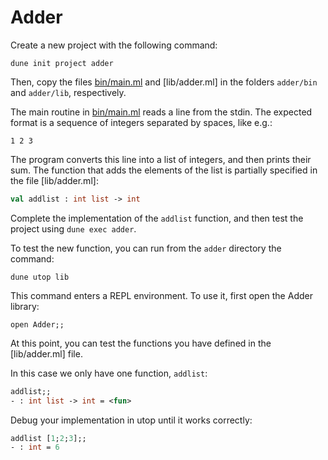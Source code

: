 # Adder

Create a new project with the following command:
```
dune init project adder
```

Then, copy the files [bin/main.ml](bin/main.ml) and [lib/adder.ml]
in the folders `adder/bin` and `adder/lib`, respectively.

The main routine in [bin/main.ml](bin/main.ml) reads a line from the stdin.
The expected format is a sequence of integers separated by spaces, like e.g.:
```
1 2 3
```
The program converts this line into a list of integers, and then prints their sum.
The function that adds the elements of the list is partially specified in the file [lib/adder.ml]:
```ocaml
val addlist : int list -> int
```
Complete the implementation of the `addlist` function, and then test the project using `dune exec adder`.

To test the new function, you can run from the `adder` directory the command:
```
dune utop lib
```
This command enters a REPL environment. To use it, first open the Adder library:
```
open Adder;;
```
At this point, you can test the functions you have defined in the [lib/adder.ml] file.

In this case we only have one function, `addlist`:
```ocaml
addlist;;
- : int list -> int = <fun>
```
Debug your implementation in utop until it works correctly:
```ocaml
addlist [1;2;3];;
- : int = 6
```
